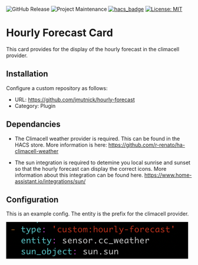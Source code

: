 ![GitHub Release](https://img.shields.io/github/v/release/jmutnick/hourly-forecast)
![Project Maintenance](https://img.shields.io/badge/maintainer-jmutnick-blue?logo=javascript)
[![hacs_badge](https://img.shields.io/badge/HACS-Default-orange.svg)](https://github.com/custom-components/hacs)
[![License: MIT](https://img.shields.io/github/license/jmutnick/hourly-forecast)](LICENSE)

# Hourly Forecast Card

This card provides for the display of the hourly forecast in the climacell provider.

## Installation
Configure a custom repository as follows:
* URL: https://github.com/jmutnick/hourly-forecast
* Category: Plugin

## Dependancies
* The Climacell weather provider is required.  This can be found in the HACS store.  More information is here:  https://github.com/r-renato/ha-climacell-weather

* The sun integration is required to detemine you local sunrise and sunset so that the hourly forecast can display the correct icons.  More information about this integration can be found here.  https://www.home-assistant.io/integrations/sun/

## Configuration

This is an example config.  The entity is the prefix for the climacell provider.

![config](config.png)
